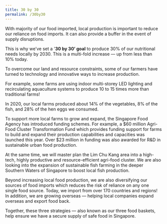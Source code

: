 ```yaml
---
title: 30 by 30
permalink: /30by30
---
```


With majority of our food imported, local production is important to reduce our reliance on food imports. It can also provide a buffer in the event of supply disruptions. 

This is why we’ve set a '**30 by 30’ goal** to produce 30% of our nutritional needs locally by 2030. This is a multi-fold increase — up from less than 10% today.

To overcome our land and resource constraints, some of our farmers have turned to technology and innovative ways to increase production. 

For example, some farms are using indoor multi-storey LED lighting and recirculating aquaculture systems to produce 10 to 15 times more than traditional farms! 

In 2020, our local farms produced about 14% of the vegetables, 8% of the fish, and 28% of the hen eggs we consumed.

To support more local farms to grow and expand, the Singapore Food Agency has introduced funding schemes. For example, a $60 million Agri-Food Cluster Transformation Fund which provides funding support for farms to build and expand their production capabilities and capacities was launched this year. Over $23 million in funding was also awarded for R&D in sustainable urban food production.  

At the same time, we will master plan the Lim Chu Kang area into a high-tech, highly productive and resource-efficient agri-food cluster. We are also looking into the expansion of sustainable fish farming in the deeper Southern Waters of Singapore to boost local fish production.   

Beyond increasing local food production, we are also diversifying our sources of food imports which reduces the risk of reliance on any one single food source. Today, we import from over 170 countries and regions! In addition, we are growing overseas —  helping local companies expand overseas and export food back. 

Together, these three strategies — also known as our three food baskets, help ensure we have a secure supply of safe food in Singapore.